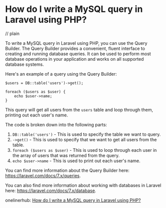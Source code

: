 # How do I write a MySQL query in Laravel using PHP?
// plain

To write a MySQL query in Laravel using PHP, you can use the Query Builder. The Query Builder provides a convenient, fluent interface to creating and running database queries. It can be used to perform most database operations in your application and works on all supported database systems.

Here's an example of a query using the Query Builder:

```
$users = DB::table('users')->get();

foreach ($users as $user) {
    echo $user->name;
}
```

This query will get all users from the `users` table and loop through them, printing out each user's name.

The code is broken down into the following parts:

1. `DB::table('users')` - This is used to specify the table we want to query.
2. `->get()` - This is used to specify that we want to get all users from the table.
3. `foreach ($users as $user)` - This is used to loop through each user in the array of users that was returned from the query.
4. `echo $user->name` - This is used to print out each user's name.

You can find more information about the Query Builder here: https://laravel.com/docs/7.x/queries.

You can also find more information about working with databases in Laravel here: https://laravel.com/docs/7.x/database.

onelinerhub: [How do I write a MySQL query in Laravel using PHP?](https://onelinerhub.com/php-laravel/how-do-i-write-a-mysql-query-in-laravel-using-php)